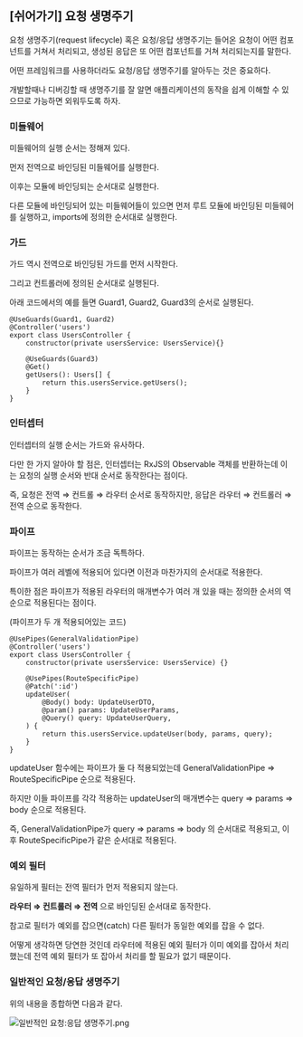 ## [쉬어가기] 요청 생명주기

요청 생명주기(request lifecycle) 혹은 요청/응답 생명주기는 들어온 요청이 어떤 컴포넌트를 거쳐서 처리되고, 생성된 응답은 또 어떤 컴포넌트를 거쳐 처리되는지를 말한다.

어떤 프레임워크를 사용하더라도 요청/응답 생명주기를 알아두는 것은 중요하다.

개발할때나 디버깅할 때 생명주기를 잘 알면 애플리케이션의 동작을 쉽게 이해할 수 있으므로 가능하면 외워두도록 하자.

### 미들웨어

미들웨어의 실행 순서는 정해져 있다.

먼저 전역으로 바인딩된 미들웨어를 실행한다.

이후는 모듈에 바인딩되는 순서대로 실행한다.

다른 모듈에 바인딩되어 있는 미들웨어들이 있으면 먼저 루트 모듈에 바인딩된 미들웨어를 실행하고, imports에 정의한 순서대로 실행한다.

### 가드

가드 역시 전역으로 바인딩된 가드를 먼저 시작한다. 

그리고 컨트롤러에 정의된 순서대로 실행된다. 

아래 코드에서의 예를 들면 Guard1, Guard2, Guard3의 순서로 실행된다.

```tsx
@UseGuards(Guard1, Guard2)
@Controller('users')
export class UsersController {
	constructor(private usersService: UsersService){}
		
	@UseGuards(Guard3)
	@Get()
	getUsers(): Users[] {
		return this.usersService.getUsers();
	}
}
```

### 인터셉터

인터셉터의 실행 순서는 가드와 유사하다. 

다만 한 가지 알아야 할 점은, 인터셉터는 RxJS의 Observable 객체를 반환하는데 이는 요청의 실행 순서와 반대 순서로 동작한다는 점이다. 

즉, 요청은 전역 ⇒ 컨트롤 ⇒ 라우터 순서로 동작하지만, 응답은 라우터 ⇒ 컨트롤러 ⇒ 전역 순으로 동작한다. 

### 파이프

파이프는 동작하는 순서가 조금 독특하다.

파이프가 여러 레벨에 적용되어 있다면 이전과 마찬가지의 순서대로 적용한다.

특이한 점은 파이프가 적용된 라우터의 매개변수가 여러 개 있을 때는 정의한 순서의 역순으로 적용된다는 점이다.

(파이프가 두 개 적용되어있는 코드)

```tsx
@UsePipes(GeneralValidationPipe)
@Controller('users')
export class UsersController {
	constructor(private usersService: UsersService) {}
	
	@UsePipes(RouteSpecificPipe)
	@Patch(':id')
	updateUser(
		@Body() body: UpdateUserDTO,
		@param() params: UpdateUserParams,
		@Query() query: UpdateUserQuery,
	) {
		return this.usersService.updateUser(body, params, query);
	}
}
```

updateUser 함수에는 파이프가 둘 다 적용되었는데 GeneralValidationPipe ⇒ RouteSpecificPipe 순으로 적용된다.

하지만 이들 파이프를 각각 적용하는 updateUser의 매개변수는 query ⇒ params ⇒ body 순으로 적용된다. 

즉, GeneralValidationPipe가 query ⇒ params ⇒ body 의 순서대로 적용되고, 이후 RouteSpecificPipe가 같은 순서대로 적용된다. 

### 예외 필터

유일하게 필터는 전역 필터가 먼저 적용되지 않는다.

**라우터 ⇒ 컨트롤러 ⇒ 전역** 으로 바인딩된 순서대로 동작한다. 

참고로 필터가 예외를 잡으면(catch) 다른 필터가 동일한 예외를 잡을 수 없다.

어떻게 생각하면 당연한 것인데 라우터에 적용된 예외 필터가 이미 예외를 잡아서 처리했는데 전역 예외 필터가 또 잡아서 처리를 할 필요가 없기 때문이다. 

### 일반적인 요청/응답 생명주기

위의 내용을 종합하면 다음과 같다.

![일반적인 요청:응답 생명주기.png](./RequestLifeCycle.png)